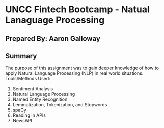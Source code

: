# UNCC Fintech Bootcamp - Natual Lanaguage Processing
## Prepared By: Aaron Galloway

## Summary
The purpose of this assignment was to gain deeper knowledge of how to apply Natural Language Processing (NLP) in real world situations.
Tools/Methods Used:
1. Sentiment Analysis
2. Natural Language Processing
3. Named Entity Recognition
4. Lemmatization, Tokenization, and Stopwords
5. spaCy
6. Reading in APIs
7. NewsAPI
